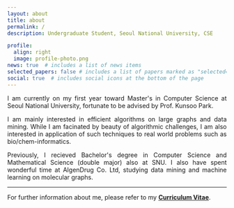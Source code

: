 ```yaml
---
layout: about
title: about
permalink: /
description: Undergraduate Student, Seoul National University, CSE

profile:
  align: right
  image: profile-photo.png
news: true  # includes a list of news items
selected_papers: false # includes a list of papers marked as "selected={true}"
social: true  # includes social icons at the bottom of the page
---
```


<style>
div.summary {
  text-align: justify;
} 
</style>

<div class=summary markdown=1>
I am currently on my first year toward Master's in Computer Science at Seoul National University, fortunate to be advised by Prof. Kunsoo Park. 

I am mainly interested in efficient algorithms on large graphs and data mining. While I am facinated by beauty of algorithmic challenges, I am also interested in application of such techniques to real world problems such as bio/chem-informatics.

Previously, I recieved Bachelor's degree in Computer Science and Mathematical Science (double major) also at SNU. I also have spent wonderful time at AIgenDrug Co. Ltd, studying data mining and machine learning on molecular graphs.

------ 
For further information about me, please refer to my [**Curriculum Vitae**](/about-me/).
</div>